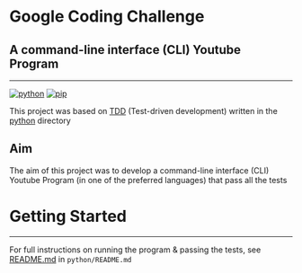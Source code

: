 # Google Coding Challenge
## A command-line interface (CLI) Youtube Program
-----------------------------------------------------------------------------------
[![python](https://img.shields.io/badge/python-3.9.1-blue?style=plastic&logo=python)](https://www.python.org/downloads/release/python-388/)
[![pip](https://img.shields.io/badge/pip-v21.2.2-informational?&logo=pypi)](https://github.com/pypa/pip/releases/tag/21.2.2)


<!-- ## Motivation -->
This project was based on [TDD](https://en.wikipedia.org/wiki/Test-driven_development) (Test-driven development) written in the [python](python) directory
## Aim
The aim of this project was to develop a command-line interface (CLI) Youtube Program (in one of the preferred languages) that pass all the tests


# Getting Started
-----------------------------------------------------------------------------------
For full instructions on running the program & passing the tests, see [README.md](python/README.md) in `python/README.md`
